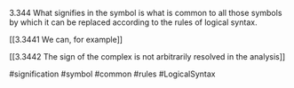 3.344 What signifies in the symbol is what is common to all those symbols by which it can be replaced according to the rules of logical syntax.

[[3.3441 We can, for example]]

[[3.3442 The sign of the complex is not arbitrarily resolved in the analysis]]

#signification #symbol #common #rules #LogicalSyntax 